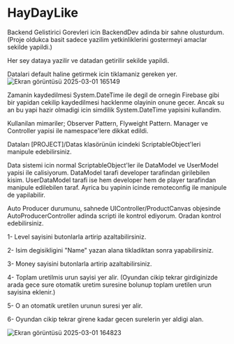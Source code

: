 # HayDayLike

Backend Gelistirici Gorevleri icin BackendDev adinda bir sahne olusturdum. (Proje oldukca basit sadece yazilim yetkinliklerini gostermeyi amaclar sekilde yapildi.)

Her sey dataya yazilir ve datadan getirilir sekilde yapildi.

Datalari default haline getirmek icin tiklamaniz gereken yer.
![Ekran görüntüsü 2025-03-01 165149](https://github.com/user-attachments/assets/6cc5534e-6f95-45e1-b03f-4d270d909a40)

Zamanin kaydedilmesi System.DateTime ile degil de ornegin Firebase gibi bir yapidan cekilip kaydedilmesi hacklenme olayinin onune gecer. Ancak su an bu yapi hazir olmadigi icin simdilik System.DateTime yapisini kullandim.

Kullanilan mimariler; Observer Pattern, Flyweight Pattern. Manager ve Controller yapisi ile namespace'lere dikkat edildi.

Dataları [PROJECT]/Datas klasörünün icindeki ScriptableObject'leri manipule edebilirsiniz.

Data sistemi icin normal ScriptableObject'ler ile DataModel ve UserModel yapisi ile calisiyorum. DataModel tarafi developer tarafindan girilebilen kisim. UserDataModel tarafi ise hem developer hem de player tarafindan manipule edilebilen taraf. Ayrica bu yapinin icinde remoteconfig ile manipule de yapilabilir.

Auto Producer durumunu, sahnede UIController/ProductCanvas objesinde AutoProducerController adinda scripti ile kontrol ediyorum. Oradan kontrol edebilirsiniz.

1- Level sayisini butonlarla artirip azaltabilirsiniz.

2- Isim degisikligini "Name" yazan alana tikladiktan sonra yapabilirsiniz.

3- Money sayisini butonlarla artirip azaltabilirsiniz.


4- Toplam uretilmis urun sayisi yer alir. (Oyundan cikip tekrar girdiginizde arada gece sure otomatik uretim suresine bolunup toplam uretilen urun sayisina eklenir.)

5- O an otomatik uretilen urunun suresi yer alir.


6- Oyundan cikip tekrar girene kadar gecen surelerin yer aldigi alan.

![Ekran görüntüsü 2025-03-01 164823](https://github.com/user-attachments/assets/ed01cbfc-0810-42eb-8707-cd1f6f022d1d)
